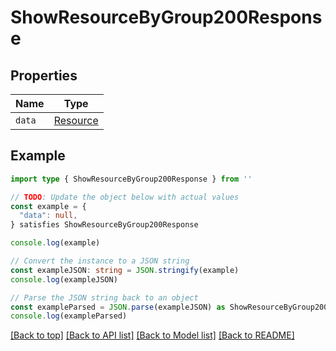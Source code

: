 
# ShowResourceByGroup200Response


## Properties

Name | Type
------------ | -------------
`data` | [Resource](Resource.md)

## Example

```typescript
import type { ShowResourceByGroup200Response } from ''

// TODO: Update the object below with actual values
const example = {
  "data": null,
} satisfies ShowResourceByGroup200Response

console.log(example)

// Convert the instance to a JSON string
const exampleJSON: string = JSON.stringify(example)
console.log(exampleJSON)

// Parse the JSON string back to an object
const exampleParsed = JSON.parse(exampleJSON) as ShowResourceByGroup200Response
console.log(exampleParsed)
```

[[Back to top]](#) [[Back to API list]](../README.md#api-endpoints) [[Back to Model list]](../README.md#models) [[Back to README]](../README.md)


